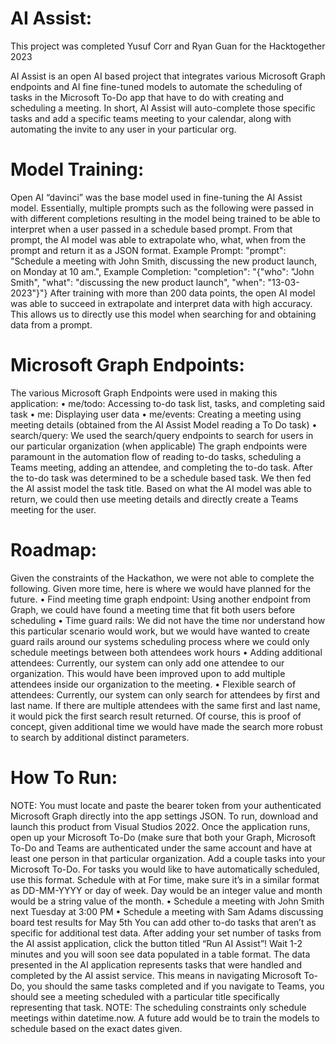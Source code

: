 # AI Assist:
This project was completed Yusuf Corr and Ryan Guan for the Hacktogether 2023
 
AI Assist is an open AI based project that integrates various Microsoft Graph endpoints and AI fine fine-tuned models to automate the scheduling of tasks in the Microsoft To-Do app that have to do with creating and scheduling a meeting. In short, AI Assist will auto-complete those specific tasks and add a specific teams meeting to your calendar, along with automating the invite to any user in your particular org.  

# Model Training:
Open AI “davinci” was the base model used in fine-tuning the AI Assist model. Essentially, multiple prompts such as the following were passed in with different completions resulting in the model being trained to be able to interpret when a user passed in a schedule based prompt. From that prompt, the AI model was able to extrapolate who, what, when from the prompt and return it as a JSON format. 
Example Prompt: 
"prompt": "Schedule a meeting with John Smith, discussing the new product launch, on Monday at 10 am.", 
Example Completion:
"completion": "{\"who\": \"John Smith\", \"what\": \"discussing the new product launch\", \"when\": \"13-03-2023\"}"} 
After training with more than 200 data points, the open AI model was able to succeed in extrapolate and interpret data with high accuracy. This allows us to directly use this model when searching for and obtaining data from a prompt. 

# Microsoft Graph Endpoints:
The various Microsoft Graph Endpoints were used in making this application:
•	me/todo: Accessing to-do task list, tasks, and completing said task
•	me: Displaying user data
•	me/events: Creating a meeting using meeting details (obtained from the AI Assist Model reading a To Do task)
•	search/query: We used the search/query endpoints to search for users in our particular organization (when applicable)
The graph endpoints were paramount in the automation flow of reading to-do tasks, scheduling a Teams meeting, adding an attendee, and completing the to-do task. After the to-do task was determined to be a schedule based task. We then fed the AI assist model the task title. Based on what the AI model was able to return, we could then use meeting details and directly create a Teams meeting for the user. 

# Roadmap:
Given the constraints of the Hackathon, we were not able to complete the following. Given more time, here is where we would have planned for the future.
•	Find meeting time graph endpoint: Using another endpoint from Graph, we could have found a meeting time that fit both users before scheduling
•	Time guard rails: We did not have the time nor understand how this particular scenario would work, but we would have wanted to create guard rails around our systems scheduling process where we could only schedule meetings between both attendees work hours
•	Adding additional attendees: Currently, our system can only add one attendee to our organization. This would have been improved upon to add multiple attendees inside our organization to the meeting. 
•	Flexible search of attendees: Currently, our system can only search for attendees by first and last name. If there are multiple attendees with the same first and last name, it would pick the first search result returned. Of course, this is proof of concept, given additional time we would have made the search more robust to search by additional distinct parameters.

# How To Run: 
NOTE: You must locate and paste the bearer token from your authenticated Microsoft Graph directly into the app settings JSON. 
To run, download and launch this product from Visual Studios 2022. 
Once the application runs, open up your Microsoft To-Do (make sure that both your Graph, Microsoft To-Do and Teams are authenticated under the same account and have at least one person in that particular organization.
Add a couple tasks into your Microsoft To-Do. For tasks you would like to have automatically scheduled, use this format.
	Schedule <MEETING DESCRIPTION> with <PERSON> at <TIME> 
For time, make sure it’s in a similar format as DD-MM-YYYY  or day of week. Day would be an integer value and month would be a string value of the month. 
•	Schedule a meeting with John Smith next Tuesday at 3:00 PM
•	Schedule a meeting with Sam Adams discussing board test results for May 5th 
You can add other to-do tasks that aren’t as specific for additional test data. After adding your set number of tasks from the AI assist application, click the button titled “Run AI Assist”! Wait 1-2 minutes and you will soon see data populated in a table format. 
The data presented in the AI application represents tasks that were handled and completed by the AI assist service. This means in navigating Microsoft To-Do, you should the same tasks completed and if you navigate to Teams, you should see a meeting scheduled with a particular title specifically representing that task.
 NOTE: The scheduling constraints only schedule meetings within datetime.now. A future add would be to train the models to schedule based on the exact dates given. 
